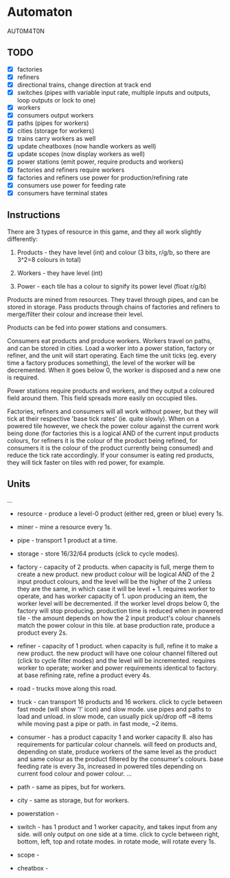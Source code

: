 # Automaton

AUT0M4T0N

## TODO

* [x] factories
* [x] refiners
* [x] directional trains, change direction at track end
* [x] switches (pipes with variable input rate, multiple inputs and outputs, loop outputs or lock to one)
* [x] workers
* [x] consumers output workers
* [x] paths (pipes for workers)
* [x] cities (storage for workers)
* [x] trains carry workers as well
* [x] update cheatboxes (now handle workers as well)
* [x] update scopes (now display workers as well)
* [x] power stations (emit power, require products and workers)
* [x] factories and refiners require workers
* [x] factories and refiners use power for production/refining rate
* [x] consumers use power for feeding rate
* [x] consumers have terminal states

## Instructions

There are 3 types of resource in this game, and they all work slightly differently:

1. Products - they have level (int) and colour (3 bits, r/g/b, so there are 3^2=8 colours in total)

2. Workers - they have level (int)

3. Power - each tile has a colour to signify its power level (float r/g/b)

Products are mined from resources. They travel through pipes, and can be stored in storage. Pass products through chains of factories and refiners to merge/filter their colour and increase their level.

Products can be fed into power stations and consumers.

Consumers eat products and produce workers. Workers travel on paths, and can be stored in cities. Load a worker into a power station, factory or refiner, and the unit will start operating. Each time the unit ticks (eg. every time a factory produces something), the level of the worker will be decremented. When it goes below 0, the worker is disposed and a new one is required.

Power stations require products and workers, and they output a coloured field around them. This field spreads more easily on occupied tiles.

Factories, refiners and consumers will all work without power, but they will tick at their respective 'base tick rates' (ie. quite slowly). When on a powered tile however, we check the power colour against the current work being done (for factories this is a logical AND of the current input products colours, for refiners it is the colour of the product being refined, for consumers it is the colour of the product currently being consumed) and reduce the tick rate accordingly. If your consumer is eating red products, they will tick faster on tiles with red power, for example.

## Units

...

* resource - produce a level-0 product (either red, green or blue) every 1s.

* miner - mine a resource every 1s.

* pipe - transport 1 product at a time.

* storage - store 16/32/64 products (click to cycle modes).

* factory - capacity of 2 products. when capacity is full, merge them to create a new product. new product colour will be logical AND of the 2 input product colours, and the level will be the higher of the 2 unless they are the same, in which case it will be level + 1. requires worker to operate, and has worker capacity of 1. upon producing an item, the worker level will be decremented. if the worker level drops below 0, the factory will stop producing. production time is reduced when in powered tile - the amount depends on how the 2 input product's colour channels match the power colour in this tile. at base production rate, produce a product every 2s.

* refiner - capacity of 1 product. when capacity is full, refine it to make a new product. the new product will have one colour channel filtered out (click to cycle filter modes) and the level will be incremented. requires worker to operate; worker and power requirements identical to factory. at base refining rate, refine a product every 4s.

* road - trucks move along this road.

* truck - can transport 16 products and 16 workers. click to cycle between fast mode (will show '!' icon) and slow mode. use pipes and paths to load and unload. in slow mode, can usually pick up/drop off ~8 items while moving past a pipe or path. in fast mode, ~2 items.

* consumer - has a product capacity 1 and worker capacity 8. also has requirements for particular colour channels. will feed on products and, depending on state, produce workers of the same level as the product and same colour as the product filtered by the consumer's colours. base feeding rate is every 3s, increased in powered tiles depending on current food colour and power colour. ...

* path - same as pipes, but for workers.

* city - same as storage, but for workers.

* powerstation - 

* switch - has 1 product and 1 worker capacity, and takes input from any side. will only output on one side at a time. click to cycle between right, bottom, left, top and rotate modes. in rotate mode, will rotate every 1s.

* scope - 

* cheatbox - 
